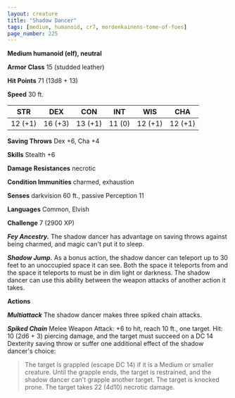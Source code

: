 ```yaml
---
layout: creature
title: "Shadow Dancer"
tags: [medium, humanoid, cr7, mordenkainens-tome-of-foes]
page_number: 225
---
```


**Medium humanoid (elf), neutral**

**Armor Class** 15 (studded leather)

**Hit Points** 71  (13d8 + 13)

**Speed** 30 ft.

|   STR   |   DEX   |   CON   |   INT   |   WIS   |   CHA   |
|:-------:|:-------:|:-------:|:-------:|:-------:|:-------:|
| 12 (+1) | 16 (+3) | 13 (+1) | 11 (0) | 12 (+1) | 12 (+1) |

**Saving Throws** Dex +6, Cha +4

**Skills** Stealth +6

**Damage Resistances** necrotic

**Condition Immunities** charmed, exhaustion

**Senses** darkvision 60 ft., passive Perception 11

**Languages** Common, Elvish

**Challenge** 7 (2900 XP)

***Fey Ancestry.*** The shadow dancer has advantage on saving throws against being charmed, and magic can't put it to sleep.

***Shadow Jump.*** As a bonus action, the shadow dancer can teleport up to 30 feet to an unoccupied space it can see. Both the space it teleports from and the space it teleports to must be in dim light or darkness. The shadow dancer can use this ability between the weapon attacks of another action it takes.

**Actions**

***Multiattack*** The shadow dancer makes three spiked chain attacks.

***Spiked Chain*** Melee Weapon Attack: +6 to hit, reach 10 ft., one target. Hit: 10 (2d6 + 3) piercing damage, and the target must succeed on a DC 14 Dexterity saving throw or suffer one additional effect of the shadow dancer's choice:
> The target is grappled (escape DC 14) if it is a Medium or smaller creature. Until the grapple ends, the target is restrained, and the shadow dancer can't grapple another target.
> The target is knocked prone.
> The target takes 22 (4d10) necrotic damage.
